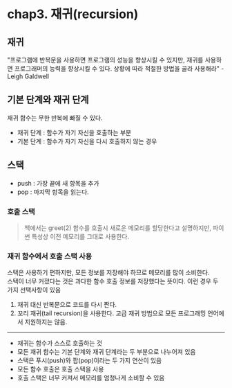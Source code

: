 # chap3. 재귀(recursion)

## 재귀

"프로그램에 반복문을 사용하면 프로그램의 성능을 향상시킬 수 있지만, 재귀를 사용하면 프로그래머의 능력을 향상시킬 수 있다. 상황에 따라 적절한 방법을 골라 사용해라" - Leigh Galdwell

## 기본 단계와 재귀 단계
재귀 함수는 무한 반복에 빠질 수 있다.
- 재귀 단계 : 함수가 자기 자신을 호출하는 부분
- 기본 단계 : 함수가 자기 자신을 다시 호출하지 않는 경우

## 스택
- push : 가장 끝에 새 항목을 추가
- pop : 마지막 항목을 읽는다.

### 호출 스택

> 책에서는 greet(2) 함수를 호출시 새로운 메모리를 할당한다고 설명하지만, 파이썬 특성상 이전 메모리를 그대로 사용한다.

### 재귀 함수에서 호출 스택 사용
스택은 사용하기 편하지만, 모든 정보를 저장해야 하므로 메모리를 많이 소비한다.  
스택이 너무 커졌다는 것은 과다한 함수 호출 정보를 저장했다는 뜻이다. 이런 경우 두 가지 선택사항이 있음
1. 재귀 대신 반복문으로 코드를 다시 짠다.
2. 꼬리 재귀(tail recursion)을 사용한다. 고급 재귀 방법으로 모든 프로그래밍 언어에서 지원하지는 않음.

---

- 재귀는 함수가 스스로 호출하는 것
- 모든 재귀 함수는 기본 단계와 재귀 단계라는 두 부분으로 나누어져 있음
- 스택은 푸시(push)와 팝(pop)이라는 두 가지 연산이 있음
- 모든 함수 호출은 호출 스택을 사용
- 호출 스택은 너무 커져서 메모리를 엄청나게 소비할 수 있음
